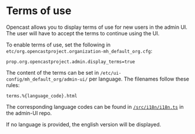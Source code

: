 # Terms of use

Opencast allows you to display terms of use for new users in the admin UI. The user will have to accept the terms to continue using the UI.

To enable terms of use, set the following in `etc/org.opencastproject.organization-mh_default_org.cfg`:

```
prop.org.opencastproject.admin.display_terms=true
```

The content of the terms can be set in `/etc/ui-config/mh_default_org/admin-ui/` per language. The filenames follow these rules:

```
terms.%{language_code}.html
```

The corresponding language codes can be found in [`/src/i18n/i18n.ts`](https://github.com/opencast/opencast-admin-interface/blob/4253105caedb11df193c05188e043a711f7e68cf/src/i18n/i18n.ts#L29) in the admin-UI repo.

If no language is provided, the english version will be displayed.
